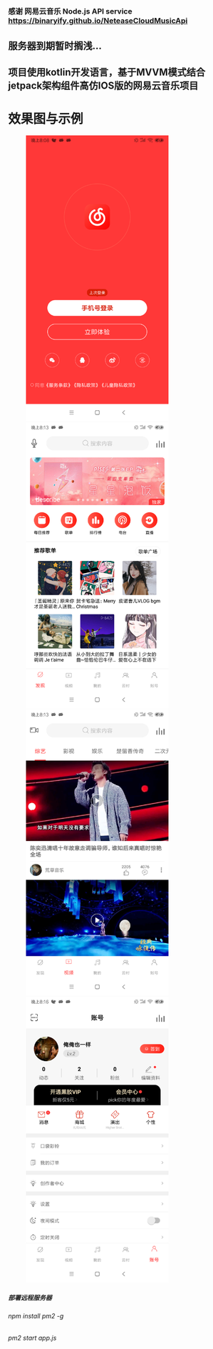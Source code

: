 # 
### 感谢 网易云音乐 Node.js API service https://binaryify.github.io/NeteaseCloudMusicApi


## 服务器到期暂时搁浅...
## 项目使用kotlin开发语言，基于MVVM模式结合jetpack架构组件高仿IOS版的网易云音乐项目

# 效果图与示例
<figure class="img">
    <img src="https://github.com/gaoguanqi/mapleplayer_android/blob/master/screenshots/1.png" width="320" hight="480" alt="登录">
    <img src="https://github.com/gaoguanqi/mapleplayer_android/blob/master/screenshots/2.png" width="320" hight="480" alt="首页">
    <img src="https://github.com/gaoguanqi/mapleplayer_android/blob/master/screenshots/3.png" width="320" hight="480" alt="视频">
    <img src="https://github.com/gaoguanqi/mapleplayer_android/blob/master/screenshots/4.png" width="320" hight="480" alt="我的">
</figure>





##### 部署远程服务器
###### npm install pm2 -g
###### pm2 start app.js


